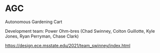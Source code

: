 # AGC
Autonomous Gardening Cart

Development team:
Power Ohm-bres (Chad Swinney, Colton Guillotte, Kyle Jones, Ryan Perryman, Chase Clark)

https://design.ece.msstate.edu/2021/team_swinney/index.html
